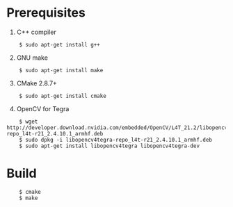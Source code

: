 # Prerequisites

1. C++ compiler
```
    $ sudo apt-get install g++
```
2. GNU make
```
    $ sudo apt-get install make
```
3. CMake 2.8.7+
```
    $ sudo apt-get install cmake
```
4. OpenCV for Tegra
```
    $ wget http://developer.download.nvidia.com/embedded/OpenCV/L4T_21.2/libopencv4tegra-repo_l4t-r21_2.4.10.1_armhf.deb
    $ sudo dpkg -i libopencv4tegra-repo_l4t-r21_2.4.10.1_armhf.deb
    $ sudo apt-get install libopencv4tegra libopencv4tegra-dev
```

# Build

```
    $ cmake
    $ make
```
